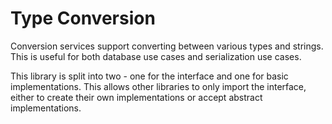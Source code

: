 # Type Conversion

Conversion services support converting between various types and strings. This is useful for both
database use cases and serialization use cases.

This library is split into two - one for the interface and one for basic implementations. This
allows other libraries to only import the interface, either to create their own implementations or
accept abstract implementations.
